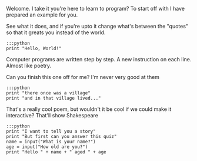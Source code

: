 Welcome. I take it you're here to learn to program? To start off with I have prepared an example for you.

See what it does, and if you're upto it change what's between the "quotes" so that it greats you instead of the world.

    :::python
    print "Hello, World!"

Computer programs are written step by step. A new instruction on each line. Almost like poetry.

Can you finish this one off for me? I'm never very good at them

    :::python
    print "there once was a village"
    print "and in that village lived..."

That's a really cool poem, but wouldn't it be cool if we could make it interactive? That'll show Shakespeare

    :::python
    print "I want to tell you a story"
    print "But first can you answer this quiz"
    name = input("What is your name?")
    age = input("How old are you?")
    print "Hello " + name + " aged " + age
